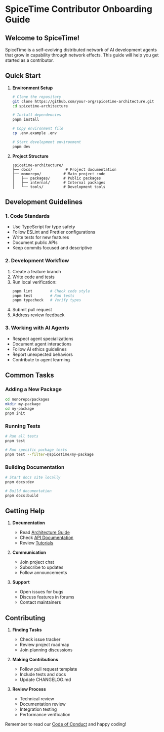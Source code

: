 # SpiceTime Contributor Onboarding Guide

## Welcome to SpiceTime!

SpiceTime is a self-evolving distributed network of AI development agents that grow in capability through network effects. This guide will help you get started as a contributor.

## Quick Start

1. **Environment Setup**
   ```bash
   # Clone the repository
   git clone https://github.com/your-org/spicetime-architecture.git
   cd spicetime-architecture

   # Install dependencies
   pnpm install

   # Copy environment file
   cp .env.example .env

   # Start development environment
   pnpm dev
   ```

2. **Project Structure**
   ```
   spicetime-architecture/
   ├── docs/               # Project documentation
   ├── monorepo/          # Main project code
   │   ├── packages/      # Public packages
   │   ├── internal/      # Internal packages
   │   └── tools/         # Development tools
   ```

## Development Guidelines

### 1. Code Standards
- Use TypeScript for type safety
- Follow ESLint and Prettier configurations
- Write tests for new features
- Document public APIs
- Keep commits focused and descriptive

### 2. Development Workflow
1. Create a feature branch
2. Write code and tests
3. Run local verification:
   ```bash
   pnpm lint        # Check code style
   pnpm test        # Run tests
   pnpm typecheck   # Verify types
   ```
4. Submit pull request
5. Address review feedback

### 3. Working with AI Agents
- Respect agent specializations
- Document agent interactions
- Follow AI ethics guidelines
- Report unexpected behaviors
- Contribute to agent learning

## Common Tasks

### Adding a New Package
```bash
cd monorepo/packages
mkdir my-package
cd my-package
pnpm init
```

### Running Tests
```bash
# Run all tests
pnpm test

# Run specific package tests
pnpm test --filter=@spicetime/my-package
```

### Building Documentation
```bash
# Start docs site locally
pnpm docs:dev

# Build documentation
pnpm docs:build
```

## Getting Help

1. **Documentation**
   - Read [Architecture Guide](docs/architecture/)
   - Check [API Documentation](docs/api/)
   - Review [Tutorials](docs/tutorials/)

2. **Communication**
   - Join project chat
   - Subscribe to updates
   - Follow announcements

3. **Support**
   - Open issues for bugs
   - Discuss features in forums
   - Contact maintainers

## Contributing

1. **Finding Tasks**
   - Check issue tracker
   - Review project roadmap
   - Join planning discussions

2. **Making Contributions**
   - Follow pull request template
   - Include tests and docs
   - Update CHANGELOG.md

3. **Review Process**
   - Technical review
   - Documentation review
   - Integration testing
   - Performance verification

Remember to read our [Code of Conduct](CODE_OF_CONDUCT.md) and happy coding!

